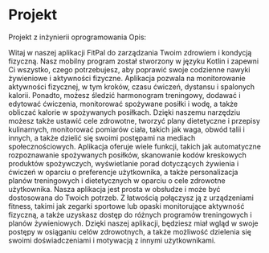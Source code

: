 # Projekt
Projekt z inżynierii oprogramowania
Opis:

Witaj w naszej aplikacji FitPal do zarządzania Twoim zdrowiem i kondycją fizyczną. Nasz mobilny program został stworzony w języku Kotlin i zapewni Ci wszystko, czego potrzebujesz, aby poprawić swoje codzienne nawyki żywieniowe i aktywności fizyczne. 
Aplikacja pozwala na monitorowanie aktywności fizycznej, w tym kroków, czasu ćwiczeń, dystansu i spalonych kalorii. Ponadto, możesz śledzić harmonogram treningowy, dodawać i edytować ćwiczenia, monitorować spożywane posiłki i wodę, a także obliczać kalorie w spożywanych posiłkach. 
 Dzięki naszemu narzędziu możesz także ustawić cele zdrowotne, tworzyć plany dietetyczne i przepisy kulinarnych, monitorować pomiarów ciała, takich jak waga, obwód talii i innych, a także dzielić się swoimi postępami na mediach społecznościowych. Aplikacja oferuje wiele funkcji, takich jak automatyczne rozpoznawanie spożywanych posiłków, skanowanie kodów kreskowych produktów spożywczych, wyświetlanie porad dotyczących żywienia i ćwiczeń w oparciu o preferencje użytkownika, a także personalizacja planów treningowych i dietetycznych w oparciu o cele zdrowotne użytkownika. 
Nasza aplikacja jest prosta w obsłudze i może być dostosowana do Twoich potrzeb. Z łatwością połączysz ją z urządzeniami fitness, takimi jak zegarki sportowe lub opaski monitorujące aktywność fizyczną, a także uzyskasz dostęp do różnych programów treningowych i planów żywieniowych. Dzięki naszej aplikacji, będziesz miał wgląd w swoje postępy w osiąganiu celów zdrowotnych, a także możliwość dzielenia się swoimi doświadczeniami i motywacją z innymi użytkownikami. 
